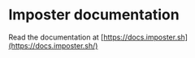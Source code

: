 # Imposter documentation

Read the documentation at [https://docs.imposter.sh](https://docs.imposter.sh/)
